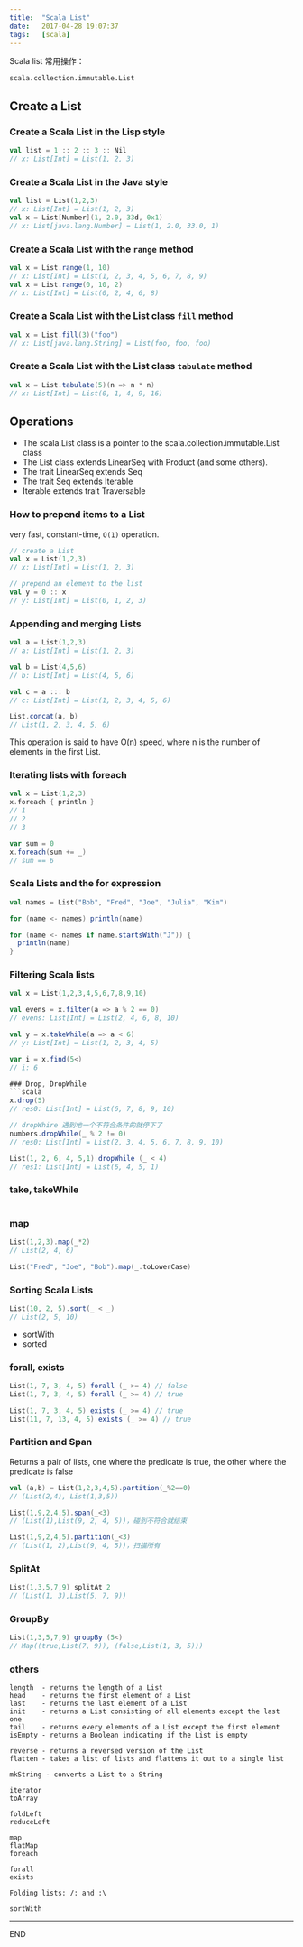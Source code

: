 ```yaml
---
title:  "Scala List"
date:   2017-04-28 19:07:37
tags:   [scala]
---
```

Scala list 常用操作：

`scala.collection.immutable.List`

## Create a List
### Create a Scala List in the Lisp style
```scala
val list = 1 :: 2 :: 3 :: Nil
// x: List[Int] = List(1, 2, 3)
```

### Create a Scala List in the Java style
```scala
val list = List(1,2,3)
// x: List[Int] = List(1, 2, 3)
val x = List[Number](1, 2.0, 33d, 0x1)
// x: List[java.lang.Number] = List(1, 2.0, 33.0, 1)
```

### Create a Scala List with the `range` method
```scala
val x = List.range(1, 10)
// x: List[Int] = List(1, 2, 3, 4, 5, 6, 7, 8, 9)
val x = List.range(0, 10, 2)
// x: List[Int] = List(0, 2, 4, 6, 8)
```

### Create a Scala List with the List class `fill` method
```scala
val x = List.fill(3)("foo")
// x: List[java.lang.String] = List(foo, foo, foo)
```

### Create a Scala List with the List class `tabulate` method
```scala
val x = List.tabulate(5)(n => n * n)
// x: List[Int] = List(0, 1, 4, 9, 16)
```

## Operations
- The scala.List class is a pointer to the scala.collection.immutable.List class
- The List class extends LinearSeq with Product (and some others).
- The trait LinearSeq extends Seq
- The trait Seq extends Iterable
- Iterable extends trait Traversable

### How to prepend items to a List
 very fast, constant-time, `O(1)` operation.
```scala
// create a List
val x = List(1,2,3)
// x: List[Int] = List(1, 2, 3)

// prepend an element to the list
val y = 0 :: x
// y: List[Int] = List(0, 1, 2, 3)
```

### Appending and merging Lists
```scala
val a = List(1,2,3)
// a: List[Int] = List(1, 2, 3)

val b = List(4,5,6)
// b: List[Int] = List(4, 5, 6)

val c = a ::: b
// c: List[Int] = List(1, 2, 3, 4, 5, 6)

List.concat(a, b)
// List(1, 2, 3, 4, 5, 6)
```

This operation is said to have O(n) speed, where n is the number of elements in the first List.


### Iterating lists with foreach
```scala
val x = List(1,2,3)
x.foreach { println }
// 1
// 2
// 3

var sum = 0
x.foreach(sum += _)
// sum == 6
```

### Scala Lists and the for expression
```scala
val names = List("Bob", "Fred", "Joe", "Julia", "Kim")

for (name <- names) println(name)

for (name <- names if name.startsWith("J")) {
  println(name)
}
```

### Filtering Scala lists
```scala
val x = List(1,2,3,4,5,6,7,8,9,10)

val evens = x.filter(a => a % 2 == 0)
// evens: List[Int] = List(2, 4, 6, 8, 10)

val y = x.takeWhile(a => a < 6)
// y: List[Int] = List(1, 2, 3, 4, 5)

var i = x.find(5<)
// i: 6

### Drop, DropWhile
```scala
x.drop(5)
// res0: List[Int] = List(6, 7, 8, 9, 10)

// dropWhire 遇到地一个不符合条件的就停下了
numbers.dropWhile(_ % 2 != 0)
// res0: List[Int] = List(2, 3, 4, 5, 6, 7, 8, 9, 10)

List(1, 2, 6, 4, 5,1) dropWhile (_ < 4)
// res1: List[Int] = List(6, 4, 5, 1)

```

### take, takeWhile
```scala

```

### map
```scala
List(1,2,3).map(_*2)
// List(2, 4, 6)

List("Fred", "Joe", "Bob").map(_.toLowerCase)
```

### Sorting Scala Lists
```scala
List(10, 2, 5).sort(_ < _)
// List(2, 5, 10)
```

- sortWith
- sorted

### forall, exists
```scala
List(1, 7, 3, 4, 5) forall (_ >= 4) // false
List(1, 7, 3, 4, 5) forall (_ >= 4) // true

List(1, 7, 3, 4, 5) exists (_ >= 4) // true
List(11, 7, 13, 4, 5) exists (_ >= 4) // true
```

### Partition and Span
Returns a pair of lists, one where the predicate is true,
the other where the predicate is false

```scala
val (a,b) = List(1,2,3,4,5).partition(_%2==0)
// (List(2,4), List(1,3,5))
```

```scala
List(1,9,2,4,5).span(_<3)
// (List(1),List(9, 2, 4, 5))，碰到不符合就结束

List(1,9,2,4,5).partition(_<3)
// (List(1, 2),List(9, 4, 5))，扫描所有
```

### SplitAt
```scala
List(1,3,5,7,9) splitAt 2
// (List(1, 3),List(5, 7, 9))
```

### GroupBy
```scala
List(1,3,5,7,9) groupBy (5<)
// Map((true,List(7, 9)), (false,List(1, 3, 5)))
```



### others
```
length  - returns the length of a List
head    - returns the first element of a List
last    - returns the last element of a List
init    - returns a List consisting of all elements except the last one
tail    - returns every elements of a List except the first element
isEmpty - returns a Boolean indicating if the List is empty

reverse - returns a reversed version of the List
flatten - takes a list of lists and flattens it out to a single list

mkString - converts a List to a String

iterator
toArray

foldLeft
reduceLeft

map
flatMap
foreach

forall
exists

Folding lists: /: and :\

sortWith
```







---
END